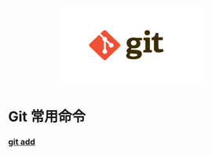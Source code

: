 <div align=center>    
<a href="https://git-scm.com/"><img src="https://raw.githubusercontent.com/xxrBear/image/master/git-image.png" width="300" height="160"></a>
</div>

# Git 常用命令

### <u> git add </u>